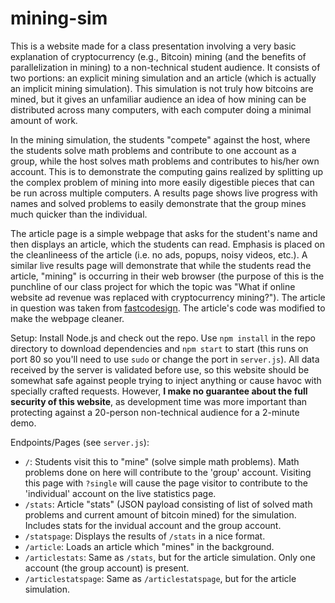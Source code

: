 # mining-sim

This is a website made for a class presentation involving a very basic explanation of cryptocurrency (e.g., Bitcoin) mining (and the benefits of parallelization in mining) to a non-technical student audience. It consists of two portions: an explicit mining simulation and an article (which is actually an implicit mining simulation). This simulation is not truly how bitcoins are mined, but it gives an unfamiliar audience an idea of how mining can be distributed across many computers, with each computer doing a minimal amount of work.

In the mining simulation, the students "compete" against the host, where the students solve math problems and contribute to one account as a group, while the host solves math problems and contributes to his/her own account. This is to demonstrate the computing gains realized by splitting up the complex problem of mining into more easily digestible pieces that can be run across multiple computers. A results page shows live progress with names and solved problems to easily demonstrate that the group mines much quicker than the individual. 

The article page is a simple webpage that asks for the student's name and then displays an article, which the students can read. Emphasis is placed on the cleanlineess of the article (i.e. no ads, popups, noisy videos, etc.). A similar live results page will demonstrate that while the students read the article, "mining" is occurring in their web browser (the purpose of this is the punchline of our class project for which the topic was "What if online website ad revenue was replaced with cryptocurrency mining?"). The article in question was taken from [fastcodesign](https://www.fastcodesign.com/90150756/would-you-send-your-kids-to-school-on-a-self-driving-school-bus). The article's code was modified to make the webpage cleaner.

Setup: Install Node.js and check out the repo. Use `npm install` in the repo directory to download dependencies and `npm start` to start (this runs on port 80 so you'll need to use `sudo` or change the port in `server.js`). All data received by the server is validated before use, so this website should be somewhat safe against people trying to inject anything or cause havoc with specially crafted requests. However, **I make no guarantee about the full security of this website**, as development time was more important than protecting against a 20-person non-technical audience for a 2-minute demo. 

Endpoints/Pages (see `server.js`):
* `/`: Students visit this to "mine" (solve simple math problems). Math problems done on here will contribute to the 'group' account. Visiting this page with `?single` will cause the page visitor to contribute to the 'individual' account on the live statistics page. 
* `/stats`: Article "stats" (JSON payload consisting of list of solved math problems and current amount of bitcoin mined) for the simulation. Includes stats for the invidual account and the group account.
* `/statspage`: Displays the results of `/stats` in a nice format.
* `/article`: Loads an article which "mines" in the background.
* `/articlestats`: Same as `/stats`, but for the article simulation. Only one account (the group account) is present.
* `/articlestatspage`: Same as `/articlestatspage`, but for the article simulation.

